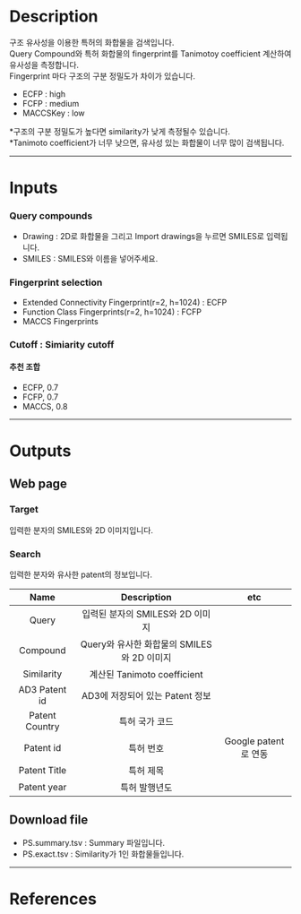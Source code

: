 # Description

구조 유사성을 이용한 특허의 화합물을 검색입니다. \
Query Compound와 특허 화합물의 fingerprint를 Tanimotoy coefficient 계산하여 유사성을 측정합니다. \
Fingerprint 마다 구조의 구분 정밀도가 차이가 있습니다.

- ECFP : high
- FCFP : medium
- MACCSKey : low


\*구조의 구분 정밀도가 높다면 similarity가 낮게 측정될수 있습니다.\
\*Tanimoto coefficient가 너무 낮으면, 유사성 있는 화합물이 너무 많이 검색됩니다.

---
# Inputs
### Query compounds
 - Drawing : 2D로 화합물을 그리고 Import drawings을 누르면 SMILES로 입력됩니다.
 - SMILES : SMILES와 이름을 넣어주세요.

### Fingerprint selection
- Extended Connectivity Fingerprint(r=2, h=1024) : ECFP
- Function Class Fingerprints(r=2, h=1024) : FCFP
- MACCS Fingerprints

### Cutoff : Simiarity cutoff

#### 추천 조합
  - ECFP, 0.7
  - FCFP, 0.7
  - MACCS, 0.8

---
# Outputs
## Web page
### Target
입력한 분자의 SMILES와 2D 이미지입니다.

### Search
입력한 분자와 유사한 patent의 정보입니다.

|Name|Description|etc|
|:-:|:-:|:-:|
|Query|입력된 분자의 SMILES와 2D 이미지||
|Compound|Query와 유사한 화합물의 SMILES와 2D 이미지||
|Similarity|계산된 Tanimoto coefficient||
|AD3 Patent id|AD3에 저장되어 있는 Patent 정보||
|Patent Country|특허 국가 코드||
|Patent id|특허 번호|Google patent로 연동||
|Patent Title|특허 제목||
|Patent year|특허 발행년도||

## Download file
- PS.summary.tsv : Summary 파일입니다.
- PS.exact.tsv : Similarity가 1인 화합물들입니다.

---
# References
